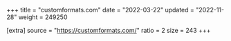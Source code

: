+++
title = "customformats.com"
date = "2022-03-22"
updated = "2022-11-28"
weight = 249250

[extra]
source = "https://customformats.com/"
ratio = 2
size = 243
+++
